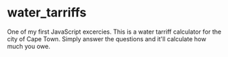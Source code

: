 # water_tarriffs
One of my first JavaScript excercies. This is a water tarriff calculator for the city of Cape Town. Simply answer the questions and it'll calculate how much you owe.
